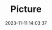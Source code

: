 ---
weight: 1
images:
- /images/edited/90.jpeg
title: Picture
date: 2023-11-11 14:03:37
tags:
- luminar
- work
---